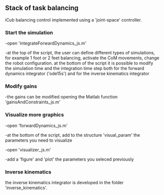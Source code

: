 ## Stack of task balancing

iCub balancing control implemented using a 'joint-space' controller. 

### Start the simulation

-open 'integrateForwardDynamics_js.m'

-at the top of the script, the user can define different types of simulations, for example 1 foot or 2 feet balancing, 
 activate the CoM movements, change the robot configuration. at the bottom of the script it is possible to modify the simulation time and the 
 integration time step both for the forward dynamics integrator ('ode15s') and for the inverse kinematics integrator

### Modify gains

-the gains can be modified opening the Matlab function 'gainsAndConstraints_js.m'

### Visualize more graphics

-open 'forwardDynamics_js.m'

-at the bottom of the script, add to the structure 'visual_param' the parameters you need to visualize

-open 'visualizer_js.m'

-add a 'figure' and 'plot' the parameters you seleced previously 

### Inverse kinematics

the inverse kinematics integrator is developed in the folder 'inverse_kinematics'. 